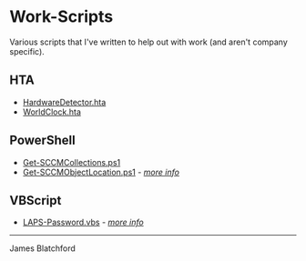 # Work-Scripts

Various scripts that I've written to help out with work (and aren't company specific).

## HTA
 - [HardwareDetector.hta](HTA/HardwareDetector.hta)
 - [WorldClock.hta](HTA/WorldClock.hta)

## PowerShell
 - [Get-SCCMCollections.ps1](PowerShell/Get-SCCMCollections.ps1)
 - [Get-SCCMObjectLocation.ps1](PowerShell/Get-SCCMObjectLocation.ps1) - *[more info](http://gathrawn.jard.co.uk/2016/07/find-objects-within-folders-in-sccm.html)*
 
## VBScript
 - [LAPS-Password.vbs](VbScript/LAPS-Password.vbs) - *[more info](http://gathrawn.jard.co.uk/2017/07/retrieve-laps-microsofts-local-admin.html)*

----
James Blatchford
